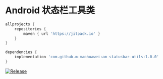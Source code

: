 # Android 状态栏工具类


```groovy
allprojects {
    repositories {
        maven { url 'https://jitpack.io' }
    }
}
```

```groovy
dependencies {
    implementation 'com.github.m-maohuawei:am-statusbar-utils:1.0.0'
}
```



[![Release](https://jitpack.io/v/m-maohuawei/am-statusbar-utils.svg)](https://jitpack.io/#m-maohuawei/am-statusbar-utils)